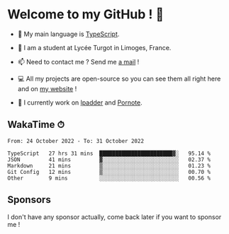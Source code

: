 # Welcome to my GitHub ! 🌃

- 🔭 My main language is [TypeScript](https://www.typescriptlang.org/).

- 🌱 I am a student at Lycée Turgot in Limoges, France.

- 📫 Need to contact me ? Send me <a href="mailto:mikkel@milescode.dev">a mail</a> !

- 💻 All my projects are open-source so you can see them all right here and on <a href="https://www.vexcited.ml">my website</a> !

- 👀 I currently work on [lpadder](https://github.com/Vexcited/lpadder) and [Pornote](https://github.com/Vexcited/Pornote).

## WakaTime ⏱

<!--START_SECTION:waka-->

```text
From: 24 October 2022 - To: 31 October 2022

TypeScript   27 hrs 31 mins  ███████████████████████▓░   95.14 %
JSON         41 mins         ▓░░░░░░░░░░░░░░░░░░░░░░░░   02.37 %
Markdown     21 mins         ▒░░░░░░░░░░░░░░░░░░░░░░░░   01.23 %
Git Config   12 mins         ▒░░░░░░░░░░░░░░░░░░░░░░░░   00.70 %
Other        9 mins          ░░░░░░░░░░░░░░░░░░░░░░░░░   00.56 %
```

<!--END_SECTION:waka-->

## Sponsors

I don't have any sponsor actually, come back later if you want to sponsor me !
